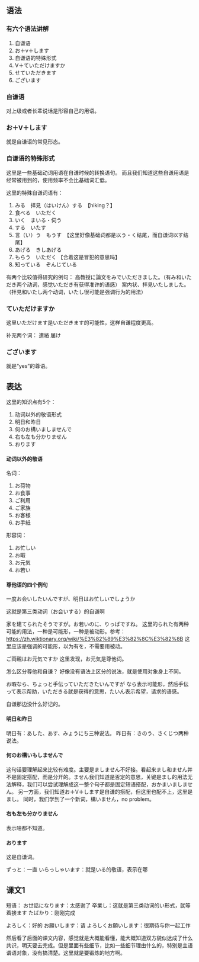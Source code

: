 ## 语法
### 有六个语法讲解
1.	自谦语
2.	お＋v＋します
3.	自谦语的特殊形式
4.	V＋ていただけますか
5.	せていただきます
6.	ございます

### 自谦语

对上级或者长辈说话是形容自己的用语。

### お＋V＋します

就是自谦语的常见形态。

### 自谦语的特殊形式

这里是一些基础动词用语在自谦时候的转换语句。
而且我们知道这些自谦用语是经常被用到的，使用频率不会比基础词汇低。

这里的特殊自谦词语有：
1.	みる　拝見（はいけん）する　【hiking？】
2.	食べる　いただく
3.	いく　まいる・伺う
4.	する　いたす
5.	言（い）う　もうす　【这里好像基础词都是以う・く结尾，而自谦词以す结尾】
6.	あげる　きしあげる
7.	もらう　いただく 【合着这是冒犯的意思吗】
8.	知っている　ぞんじている

有两个比较值得研究的例句：
高教授に論文をみでいただきました。（有み和いただき两个动词，感觉いただき有获得准许的语感）
案内状、拝見いたしました。（拝見和いたし两个动词，いたし很可能是强调行为的用法）


### ていただけますか

这里いただけます是いただきます的可能性，这样自谦程度更高。

补充两个词：
連絡
届け

### ございます

就是“yes”的尊语。

## 表达

这里的知识点有5个：
1.	动词以外的敬语形式
2.	明日和昨日
3.	何のお構いましませんで
4.	右も左も分かりません
5.	おります


#### 动词以外的敬语

名词：
1.	お荷物
2.	お食事
3.	ご利用
4.	ご家族
5.	お客様
6.	お手紙

形容词：
1.	お忙しい
2.	お暇
3.	お元気
4.	お若い

#### 尊他语的四个例句

一度お会いしたいんですが、明日はお忙しいでしょうか

这就是第三类动词（お会いする）的自谦啊

家を建てられたそうですが。お若いのに、りっばですね。
这里的られた有两种可能的用法，一种是可能形，一种是被动形。参考：https://zh.wiktionary.org/wiki/%E3%82%89%E3%82%8C%E3%82%8B 
这里应该是强调的可能形，以为有を，不需要用被动。


ご両親はお元気ですか
这里发现，お元気是尊他词。

怎么区分尊他和自谦？
好像没有语法上区分的说法，就是使用对象身上不同。

お暇なら、ちょっと手伝っていただきたいんですが
なら表示可能形，然后手伝って表示帮助，いただきる就是获得的意思，たいん表示希望，请求的语感。

自谦那边没什么好记的。

#### 明日和昨日
明日有：あした、あす、みょうにち三种说法。
昨日有：きのう、さくじつ两种说法。


#### 何のお構いもしませんで


这句话要理解起来比较有难度。主要是ましません不好接。看起来まし和ません并不是固定搭配，而是分开的。ません我们知道是否定的意思，关键是まし的用法无法解释，我们可以尝试理解成这一整个句子都是固定短语搭配，おかまいましません。
另一方面，我们知道お＋V＋します是自谦的搭配，但这里也配不上，这里是まし。
同时，我们学到了一个新词，構いません，no problem。

#### 右も左も分かりません

表示啥都不知道。

#### おります

这是自谦词。

ずっと：一直
いらっしゃいます：就是いる的敬语，表示在哪

## 课文1

短语：
お世話になります：太感谢了
卒業し：这就是第三类动词的い形式，就等着接ます
たばかり：刚刚完成

よろしく：好的
お願いします：请
よろしくお願いします：很期待与你一起工作


然后看了后面的课文内容，感觉就是大概能看懂，能大概知道双方貌似达成了什么共识，明天要去完成。但是里面有些细节，比如一些细节理由什么的，特别是主语谓语对象，没有搞清楚。这里就是要锻炼的地方啊。


